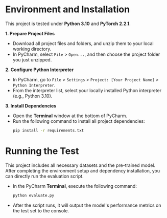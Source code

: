 # Environment and Installation

This project is tested under **Python 3.10** and **PyTorch 2.2.1**.

**1. Prepare Project Files**
* Download all project files and folders, and unzip them to your local working directory.
* In PyCharm, select `File` > `Open...`, and then choose the project folder you just unzipped.

**2. Configure Python Interpreter**
* In PyCharm, go to `File` > `Settings` > `Project: [Your Project Name]` > `Python Interpreter`.
* From the interpreter list, select your locally installed Python interpreter (e.g., Python 3.10).

**3. Install Dependencies**
* Open the **Terminal** window at the bottom of PyCharm.
* Run the following command to install all project dependencies:
    ```bash
    pip install -r requirements.txt
    ```

# Running the Test

This project includes all necessary datasets and the pre-trained model. After completing the environment setup and dependency installation, you can directly run the evaluation script.

* In the PyCharm **Terminal**, execute the following command:
    ```bash
    python evaluate.py
    ```
* After the script runs, it will output the model's performance metrics on the test set to the console.
